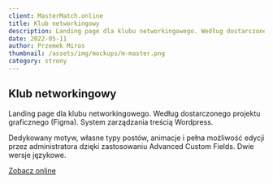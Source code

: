 ```yaml
---
client: MasterMatch.online
title: Klub networkingowy
description: Landing page dla klubu networkingowego. Według dostarczonego projektu graficznego (Figma). System zarządzania treścią Wordpress. 
date: 2022-05-11
author: Przemek Miros
thumbnail: /assets/img/mockups/m-master.png
category: strony
---
```


## Klub networkingowy

Landing page dla klubu networkingowego. Według dostarczonego projektu graficznego (Figma). System zarządzania treścią Wordpress. 

Dedykowany motyw, własne typy postów, animacje i pełna możliwość edycji przez administratora dzięki zastosowaniu Advanced Custom Fields. Dwie wersje językowe.

<a href="https://mastermatch.online/" title="Zobacz online" target="_blank" class="button" rel="nofollow">Zobacz online</a>